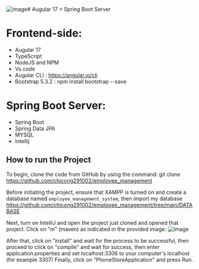 ![image](https://github.com/chicong291002/employee_management/assets/87140308/45f1e837-5eda-404f-a123-dbbf77d510fb)# Augular 17 + Spring Boot Server
# Frontend-side:
+ Augular 17
+ TypeScript
+ NodeJS and NPM
+ Vs code
+ Augular CLI : https://angular.io/cli
+ Bootstrap 5.3.2 : npm install bootstrap --save
# Spring Boot Server:
+ Spring Boot
+ Spring Data JPA
+ MYSQL
+ Intellij

## How to run the Project
To begin, clone the code from GitHub by using the command: 
git clone https://github.com/chicong291002/employee_management

Before initiating the project, ensure that XAMPP is turned on and create a database named `employee_management_system`, then import my database https://github.com/chicong291002/employee_management/tree/main/DATABASE

Next, turn on IntelliJ and open the project just cloned and opened that project. Click on "m" (maven) as indicated in the provided image:
![image](https://github.com/chicong291002/employee_management/assets/87140308/864e462c-616a-4d6a-b1a1-fa9928f60fed)


After that, click on "install" and wait for the process to be successful, then proceed to click on "compile" and wait for success,
then enter application.properties and set localhost:3306 to your computer's localhost (for example 3307)
Finally, click on "PhoneStoreApplication" and press Run.
